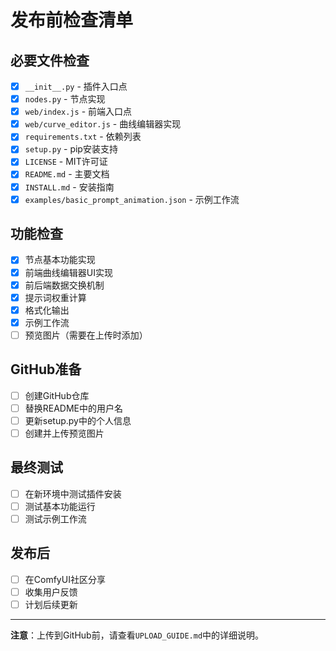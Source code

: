 # 发布前检查清单

## 必要文件检查

- [x] `__init__.py` - 插件入口点
- [x] `nodes.py` - 节点实现
- [x] `web/index.js` - 前端入口点
- [x] `web/curve_editor.js` - 曲线编辑器实现
- [x] `requirements.txt` - 依赖列表
- [x] `setup.py` - pip安装支持
- [x] `LICENSE` - MIT许可证
- [x] `README.md` - 主要文档
- [x] `INSTALL.md` - 安装指南
- [x] `examples/basic_prompt_animation.json` - 示例工作流

## 功能检查

- [x] 节点基本功能实现
- [x] 前端曲线编辑器UI实现
- [x] 前后端数据交换机制
- [x] 提示词权重计算
- [x] 格式化输出
- [x] 示例工作流
- [ ] 预览图片（需要在上传时添加）

## GitHub准备

- [ ] 创建GitHub仓库
- [ ] 替换README中的用户名
- [ ] 更新setup.py中的个人信息
- [ ] 创建并上传预览图片

## 最终测试

- [ ] 在新环境中测试插件安装
- [ ] 测试基本功能运行
- [ ] 测试示例工作流

## 发布后

- [ ] 在ComfyUI社区分享
- [ ] 收集用户反馈
- [ ] 计划后续更新

---

**注意**：上传到GitHub前，请查看`UPLOAD_GUIDE.md`中的详细说明。 